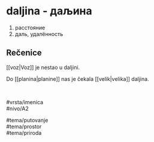 # daljina - даљина

1. расстояние  
2. даль, удалённость

## Rečenice

[[voz|Voz]] je nestao u daljini.

Do [[planina|planine]] nas je čekala [[velik|velika]] daljina.

<br>

#vrsta/imenica  
#nivo/A2  

#tema/putovanje  
#tema/prostor  
#tema/priroda  
